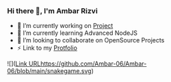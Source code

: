 ### Hi there 👋, I'm Ambar Rizvi



- 🔭 I’m currently working on [Project](https://onepost.sasone.in/)
- 🌱 I’m currently learning Advanced NodeJS
- 👯 I’m looking to collaborate on OpenSource Projects
- ⚡ Link to my [Protfolio](https://ambarr06.pythonanywhere.com/)

![]([Link URL](https://github.com/Ambar-06/Ambar-06/blob/main/snakegame.svg)https://github.com/Ambar-06/Ambar-06/blob/main/snakegame.svg)
